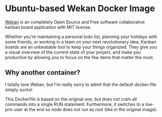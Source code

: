 # Ubuntu-based Wekan Docker Image

[Wekan](https://github.com/wekan/wekan) is an completely Open Source and Free software collaborative kanban board application with MIT license.

Whether you’re maintaining a personal todo list, planning your holidays with some friends, or working in a team on your next revolutionary idea, Kanban boards are an unbeatable tool to keep your things organized. They give you a visual overview of the current state of your project, and make you productive by allowing you to focus on the few items that matter the most.

## Why another container?

I totally love Wekan, but I'm really sorry to admit that the default docker-file simply sucks!

This Dockerfile is based on the original one, but does not cram all commands into a single RUN statement. Furthermore, it switches to a low-priv user at the end so node does not run as root (like in the original image).
